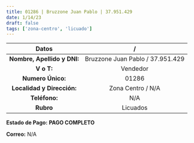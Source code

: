 ```yaml
---
title: 01286 | Bruzzone Juan Pablo | 37.951.429
date: 1/14/23
draft: false
tags: ['zona-centro', 'licuado']
---
```


|          **Datos**          |                 /                |
|:---------------------------:|:--------------------------------:|
| **Nombre, Apellido y DNI:** | Bruzzone Juan Pablo / 37.951.429 |
|          **V o T:**         |             Vendedor             |
|      **Numero Único:**      |               01286              |
|  **Localidad y Dirección:** |         Zona Centro / N/A        |
|        **Teléfono:**        |                N/A               |
|          **Rubro**          |             Licuados             |

**Estado de Pago:** **PAGO COMPLETO**

**Correo:** N/A

